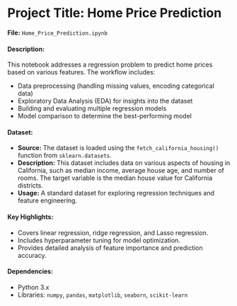 # Project Title: Home Price Prediction

**File:** `Home_Price_Prediction.ipynb`

#### Description:
This notebook addresses a regression problem to predict home prices based on various features. The workflow includes:
- Data preprocessing (handling missing values, encoding categorical data)
- Exploratory Data Analysis (EDA) for insights into the dataset
- Building and evaluating multiple regression models
- Model comparison to determine the best-performing model

#### Dataset:
- **Source:** The dataset is loaded using the `fetch_california_housing()` function from `sklearn.datasets`.
- **Description:** This dataset includes data on various aspects of housing in California, such as median income, average house age, and number of rooms. The target variable is the median house value for California districts.
- **Usage:** A standard dataset for exploring regression techniques and feature engineering.

#### Key Highlights:
- Covers linear regression, ridge regression, and Lasso regression.
- Includes hyperparameter tuning for model optimization.
- Provides detailed analysis of feature importance and prediction accuracy.

#### Dependencies:
- Python 3.x
- Libraries: `numpy`, `pandas`, `matplotlib`, `seaborn`, `scikit-learn`
